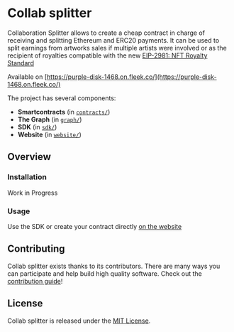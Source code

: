 # Collab splitter

Collaboration Splitter allows to create a cheap contract in charge of
receiving and splitting Ethereum and ERC20 payments. It can be used to
split earnings from artworks sales if multiple artists were involved or as
the recipient of royalties compatible with the new [EIP-2981: NFT Royalty Standard](https://eips.ethereum.org/EIPS/eip-2981)

Available on [https://purple-disk-1468.on.fleek.co/](https://purple-disk-1468.on.fleek.co/)

The project has several components:

- **Smartcontracts** (in [`contracts/`](contracts/))
- **The Graph** (in [`graph/`](graph/))
- **SDK** (in [`sdk/`](sdk/))
- **Website** (in [`website/`](website/))

## Overview

### Installation

Work in Progress

### Usage

Use the SDK or create your contract directly [on the website](https://purple-disk-1468.on.fleek.co/)

## Contributing

Collab splitter exists thanks to its contributors. There are many ways you can participate and help build high quality software. Check out the [contribution guide](CONTRIBUTING.md/)!

## License

Collab splitter is released under the [MIT License](LICENSE).
